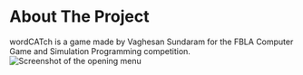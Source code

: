 # About The Project
wordCATch is a game made by Vaghesan Sundaram for the FBLA Computer Game and Simulation Programming competition.
![Screenshot of the opening menu](https://user-images.githubusercontent.com/74633059/222609268-2c42362e-1568-4982-af53-ed3d0c0ce727.png)
